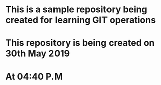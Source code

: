 # This is a sample repository being created for learning GIT operations
# This repository is being created on 30th May 2019
# At 04:40 P.M

